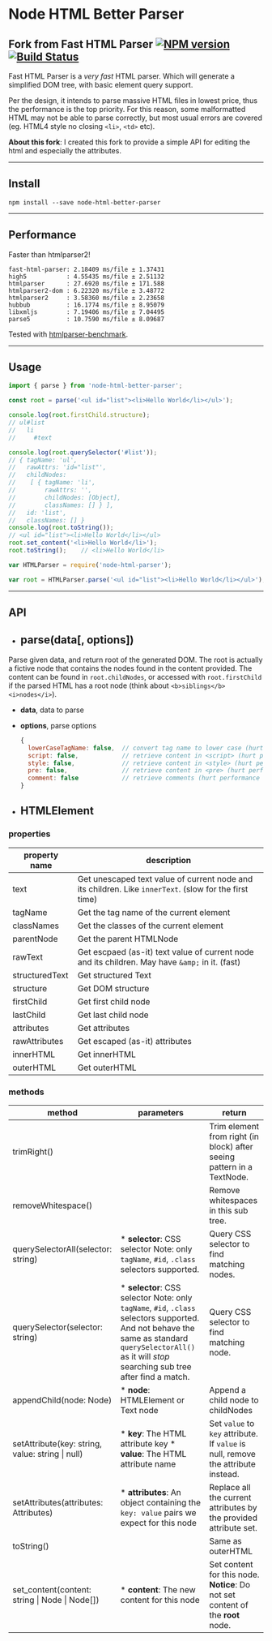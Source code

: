 # Node HTML Better Parser

## Fork from Fast HTML Parser [![NPM version](https://badge.fury.io/js/node-html-parser.png)](http://badge.fury.io/js/node-html-parser) [![Build Status](https://travis-ci.org/taoqf/node-html-parser.svg?branch=master)](https://travis-ci.org/taoqf/node-html-parser)

Fast HTML Parser is a _very fast_ HTML parser. Which will generate a simplified
DOM tree, with basic element query support.

Per the design, it intends to parse massive HTML files in lowest price, thus the
performance is the top priority.  For this reason, some malformatted HTML may not
be able to parse correctly, but most usual errors are covered (eg. HTML4 style
no closing `<li>`, `<td>` etc).

**About this fork**: I created this fork to provide a simple API for editing the html and especially the attributes.

__________________________


## Install

```shell
npm install --save node-html-better-parser
```
__________________________

## Performance

Faster than htmlparser2!

```shell
fast-html-parser: 2.18409 ms/file ± 1.37431
high5           : 4.55435 ms/file ± 2.51132
htmlparser      : 27.6920 ms/file ± 171.588
htmlparser2-dom : 6.22320 ms/file ± 3.48772
htmlparser2     : 3.58360 ms/file ± 2.23658
hubbub          : 16.1774 ms/file ± 8.95079
libxmljs        : 7.19406 ms/file ± 7.04495
parse5          : 10.7590 ms/file ± 8.09687
```

Tested with [htmlparser-benchmark](https://github.com/AndreasMadsen/htmlparser-benchmark).
__________________________

## Usage

```ts
import { parse } from 'node-html-better-parser';

const root = parse('<ul id="list"><li>Hello World</li></ul>');

console.log(root.firstChild.structure);
// ul#list
//   li
//     #text

console.log(root.querySelector('#list'));
// { tagName: 'ul',
//   rawAttrs: 'id="list"',
//   childNodes:
//    [ { tagName: 'li',
//        rawAttrs: '',
//        childNodes: [Object],
//        classNames: [] } ],
//   id: 'list',
//   classNames: [] }
console.log(root.toString());
// <ul id="list"><li>Hello World</li></ul>
root.set_content('<li>Hello World</li>');
root.toString();	// <li>Hello World</li>
```

```js
var HTMLParser = require('node-html-parser');

var root = HTMLParser.parse('<ul id="list"><li>Hello World</li></ul>');
```
__________________________

## API

* ## parse(data[, options])

Parse given data, and return root of the generated DOM.
The root is actually a fictive node that contains the nodes found in the content provided. The content can be found in `root.childNodes`, or accessed with `root.firstChild` if the parsed HTML has a root node (think about `<b>siblings</b> <i>nodes</i>`).

- **data**, data to parse
- **options**, parse options

  ```js
  {
    lowerCaseTagName: false,  // convert tag name to lower case (hurt performance heavily)
    script: false,            // retrieve content in <script> (hurt performance slightly)
    style: false,             // retrieve content in <style> (hurt performance slightly)
    pre: false,               // retrieve content in <pre> (hurt performance slightly)
    comment: false            // retrieve comments (hurt performance slightly)
  }
  ```

* ## HTMLElement

### properties

| property name  | description                                                                                            |
|----------------|--------------------------------------------------------------------------------------------------------|
| text           | Get unescaped text value of current node and its children. Like `innerText`. (slow for the first time) |
| tagName        | Get the tag name of the current element                                                                |
| classNames     | Get the classes of the current element                                                                 |
| parentNode     | Get the parent HTMLNode                                                                                |
| rawText        | Get escpaed (as-it) text value of current node and its children. May have `&amp;` in it. (fast)        |
| structuredText | Get structured Text                                                                                    |
| structure      | Get DOM structure                                                                                      |
| firstChild     | Get first child node                                                                                   |
| lastChild      | Get last child node                                                                                    |
| attributes     | Get attributes                                                                                         |
| rawAttributes  | Get escaped (as-it) attributes                                                                         |
| innerHTML      | Get innerHTML                                                                                          |
| outerHTML      | Get outerHTML                                                                                          |

### methods

| method                                          | parameters                                                                                                                                                                                                 | return                                                                            |
|-------------------------------------------------|------------------------------------------------------------------------------------------------------------------------------------------------------------------------------------------------------------|-----------------------------------------------------------------------------------|
| trimRight()                                     |                                                                                                                                                                                                            | Trim element from right (in block) after seeing pattern in a TextNode.            |
| removeWhitespace()                              |                                                                                                                                                                                                            | Remove whitespaces in this sub tree.                                              |
| querySelectorAll(selector: string)              |  * **selector**: CSS selector Note: only `tagName`, `#id`, `.class` selectors supported.                                                                                                                   | Query CSS selector to find matching nodes.                                        |
| querySelector(selector: string)                 |  * **selector**: CSS selector Note: only `tagName`, `#id`, `.class` selectors supported. And not behave the same as standard `querySelectorAll()` as it will _stop_ searching sub tree after find a match. | Query CSS selector to find matching node.                                         |
| appendChild(node: Node)                         |  * **node**: HTMLElement or Text node                                                                                                                                                                      | Append a child node to childNodes                                                 |
| setAttribute(key: string, value: string \| null) |  * **key**: The HTML attribute key  * **value**: The HTML attribute name                                                                                                                                   | Set `value` to `key` attribute. If `value` is null, remove the attribute instead. |
| setAttributes(attributes: Attributes)           |  * **attributes**: An object containing the `key: value` pairs we expect for this node                                                                                                                     | Replace all the current attributes by the provided attribute set.                 |
| toString()                                      |                                                                                                                                                                                                            | Same as outerHTML                                                 |
| set_content(content: string \| Node \| Node[])    | * **content**: The new content for this node                                                                                                                                                               | Set content for this node. **Notice**: Do not set content of the **root** node.   |
